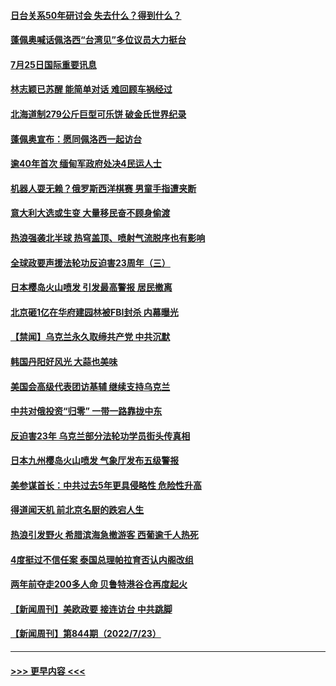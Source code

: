 #### [日台关系50年研讨会 失去什么？得到什么？](../pages/prog202/a103486822.md?t=07252101) 
#### [蓬佩奥喊话佩洛西“台湾见”多位议员大力挺台](../pages/prog202/a103486816.md?t=07252101) 
#### [7月25日国际重要讯息](../pages/prog202/a103486812.md?t=07252101) 
#### [林志颖已苏醒 能简单对话 难回顾车祸经过](../pages/prog202/a103486790.md?t=07252101) 
#### [北海道制279公斤巨型可乐饼 破金氏世界纪录](../pages/prog202/a103486786.md?t=07252101) 
#### [蓬佩奥宣布：愿同佩洛西一起访台](../pages/prog202/a103486770.md?t=07252101) 
#### [逾40年首次 缅甸军政府处决4民运人士](../pages/prog202/a103486766.md?t=07252101) 
#### [机器人耍无赖？俄罗斯西洋棋赛 男童手指遭夹断](../pages/prog202/a103486758.md?t=07252101) 
#### [意大利大选或生变 大量移民奋不顾身偷渡](../pages/prog202/a103486726.md?t=07252101) 
#### [热浪强袭北半球 热穹盖顶、喷射气流脱序也有影响](../pages/prog202/a103486705.md?t=07252101) 
#### [全球政要声援法轮功反迫害23周年（三）](../pages/prog202/a103486595.md?t=07252101) 
#### [日本樱岛火山喷发 引发最高警报 居民撤离](../pages/prog202/a103486580.md?t=07252101) 
#### [北京砸1亿在华府建园林被FBI封杀 内幕曝光](../pages/prog202/a103486558.md?t=07252101) 
#### [【禁闻】乌克兰永久取缔共产党 中共沉默](../pages/prog202/a103486491.md?t=07252101) 
#### [韩国丹阳好风光 大蒜也美味](../pages/prog202/a103486457.md?t=07252101) 
#### [美国会高级代表团访基辅 继续支持乌克兰](../pages/prog202/a103486448.md?t=07252101) 
#### [中共对俄投资“归零” 一带一路靠拢中东](../pages/prog202/a103486428.md?t=07252101) 
#### [反迫害23年 乌克兰部分法轮功学员街头传真相](../pages/prog202/a103486446.md?t=07252101) 
#### [日本九州樱岛火山喷发 气象厅发布五级警报](../pages/prog202/a103486419.md?t=07252101) 
#### [美参谋首长：中共过去5年更具侵略性 危险性升高](../pages/prog202/a103486411.md?t=07252101) 
#### [得道闻天机 前北京名厨的跌宕人生](../pages/prog202/a103486372.md?t=07252101) 
#### [热浪引发野火 希腊滨海急撤游客 西葡逾千人热死](../pages/prog202/a103486339.md?t=07252101) 
#### [4度挺过不信任案 泰国总理帕拉育否认内阁改组](../pages/prog202/a103486332.md?t=07252101) 
#### [两年前夺走200多人命 贝鲁特港谷仓再度起火](../pages/prog202/a103486307.md?t=07252101) 
#### [【新闻周刊】美欧政要 接连访台 中共跳脚](../pages/prog202/a103486209.md?t=07252101) 
#### [【新闻周刊】第844期（2022/7/23）](../pages/prog202/a103486213.md?t=07252101) 

----
#### [ >>> 更早内容 <<< ](../indexes/prog202-earlier.md)
